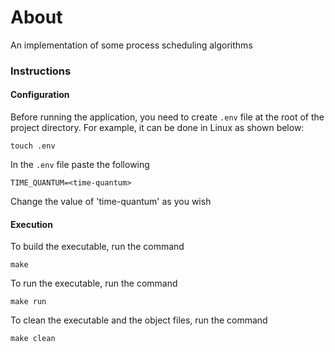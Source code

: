 # About
An implementation of some process scheduling algorithms

### Instructions

#### Configuration
Before running the application, you need to create `.env` file at the root of
the project directory. For example, it can be done in Linux as shown below:

```
touch .env
```

In the `.env` file paste the following

```
TIME_QUANTUM=<time-quantum>
```

Change the value of 'time-quantum' as you wish


#### Execution
To build the executable, run the command
```
make
```

To run the executable, run the command
```
make run
```

To clean the executable and the object files, run the command
```
make clean
```
